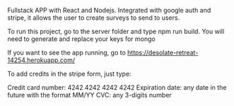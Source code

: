 
Fullstack APP with React and Nodejs.
Integrated with google auth and stripe, it allows the user to create surveys to send to users.

To run this project, go to the server folder and type npm run build. You will need to generate and replace your keys for mongo

If you want to see the app running, go to https://desolate-retreat-14254.herokuapp.com/

To add credits in the stripe form, just type:

Credit card number: 4242 4242 4242 4242
Expiration date: any date in the future with the format MM/YY
CVC: any 3-digits number
